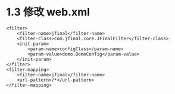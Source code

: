 # 1.3 修改 web.xml

	<filter>
		<filter-name>jfinal</filter-name>
		<filter-class>com.jfinal.core.JFinalFilter</filter-class>
		<init-param>
			<param-name>configClass</param-name>
			<param-value>demo.DemoConfig</param-value>
		</init-param>
	</filter>
	<filter-mapping>
		<filter-name>jfinal</filter-name>
		<url-pattern>/*</url-pattern>
	</filter-mapping>


